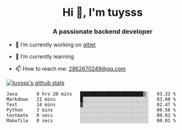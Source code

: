 <h1 align="center">Hi 👋, I'm tuysss</h1>
<h3 align="center">A passionate backend developer </h3>

- 🔭 I’m currently working on [gitlet](https://github.com/tuysss/cs61b-sp21)

- 🌱 I’m currently learning 
    
- 📫 How to reach me: 2862670249@qq.com

[![tuysss's github stats](https://github-readme-stats.vercel.app/api?username=tuysss)](https://github.com/tuysss/github-readme-stats)

<!--START_SECTION:waka-->

```text
Java       9 hrs 20 mins   ███████████████████████▒░   93.33 %
Markdown   21 mins         █░░░░░░░░░░░░░░░░░░░░░░░░   03.60 %
Text       14 mins         ▓░░░░░░░░░░░░░░░░░░░░░░░░   02.47 %
Python     3 mins          ░░░░░░░░░░░░░░░░░░░░░░░░░   00.56 %
textmate   0 secs          ░░░░░░░░░░░░░░░░░░░░░░░░░   00.03 %
Makefile   0 secs          ░░░░░░░░░░░░░░░░░░░░░░░░░   00.01 %
```

<!--END_SECTION:waka-->
